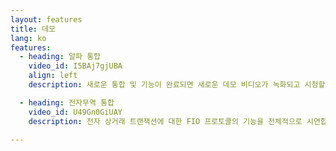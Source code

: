 ```yaml
---
layout: features
title: 데모
lang: ko
features:
  - heading: 알파 통합
    video_id: I5BAj7gjUBA
    align: left
    description: 새로운 통합 및 기능이 완료되면 새로운 데모 비디오가 녹화되고 시청할 수 있습니다

  - heading: 전자무역 통합
    video_id: U49Gn0GiUAY
    description: 전자 상거래 트랜잭션에 대한 FIO 프로토콜의 기능을 전체적으로 시연합니다. FIO는 결제 프로세서를 만들고 있지 않습니다. 그러나 이 시연에서는 이러한 서비스를 사용하는 FIO 프로토콜의 잠재적인 구현을 보여줍니다.

---
```

